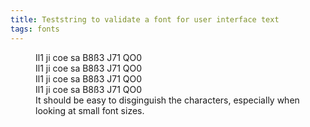 ```yaml
---
title: Teststring to validate a font for user interface text
tags: fonts
---
```

<figure>
<div class="text-sm">Il1 ji coe sa B8ß3 J71 QO0</div>
<div class="text-base">Il1 ji coe sa B8ß3 J71 QO0</div>
<div class="text-lg">Il1 ji coe sa B8ß3 J71 QO0</div>
<div class="text-xl">Il1 ji coe sa B8ß3 J71 QO0</div>
<figcaption>It should be easy to disginguish the characters, especially when looking at small font sizes.</figcaption>
</figure>


